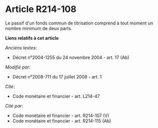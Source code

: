 # Article R214-108

Le passif d'un fonds commun de titrisation comprend à tout moment un nombre minimum de deux parts.

**Liens relatifs à cet article**

_Anciens textes_:

  - Décret n°2004-1255 du 24 novembre 2004 - art. 17 (Ab)

_Modifié par_:

  - Décret n°2008-711 du 17 juillet 2008 - art. 1

_Cite_:

  - Code monétaire et financier - art. L214-47

_Cité par_:

  - Code monétaire et financier - art. R214-107 (V)
  - Code monétaire et financier - art. R214-115 (Ab)
